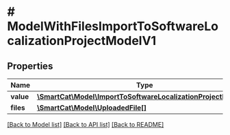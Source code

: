 # # ModelWithFilesImportToSoftwareLocalizationProjectModelV1

## Properties

Name | Type | Description | Notes
------------ | ------------- | ------------- | -------------
**value** | [**\SmartCat\Model\ImportToSoftwareLocalizationProjectModelV1**](ImportToSoftwareLocalizationProjectModelV1.md) |  | [optional]
**files** | [**\SmartCat\Model\UploadedFile[]**](UploadedFile.md) |  | [optional]

[[Back to Model list]](../../README.md#models) [[Back to API list]](../../README.md#endpoints) [[Back to README]](../../README.md)
